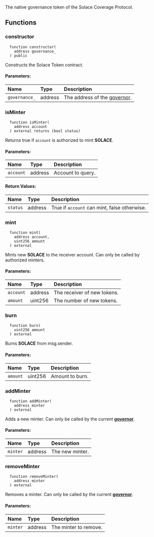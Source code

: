 The native governance token of the Solace Coverage Protocol.


## Functions
### constructor
```solidity
  function constructor(
    address governance_
  ) public
```
Constructs the Solace Token contract.


#### Parameters:
| Name | Type | Description                                                          |
| :--- | :--- | :------------------------------------------------------------------- |
|`governance_` | address | The address of the [governor](/docs/protocol/governance).

### isMinter
```solidity
  function isMinter(
    address account
  ) external returns (bool status)
```
Returns true if `account` is authorized to mint **SOLACE**.


#### Parameters:
| Name | Type | Description                                                          |
| :--- | :--- | :------------------------------------------------------------------- |
|`account` | address | Account to query.

#### Return Values:
| Name                           | Type          | Description                                                                  |
| :----------------------------- | :------------ | :--------------------------------------------------------------------------- |
|`status`| address | True if `account` can mint, false otherwise.
### mint
```solidity
  function mint(
    address account,
    uint256 amount
  ) external
```
Mints new **SOLACE** to the receiver account.
Can only be called by authorized minters.


#### Parameters:
| Name | Type | Description                                                          |
| :--- | :--- | :------------------------------------------------------------------- |
|`account` | address | The receiver of new tokens.
|`amount` | uint256 | The number of new tokens.

### burn
```solidity
  function burn(
    uint256 amount
  ) external
```
Burns **SOLACE** from msg.sender.


#### Parameters:
| Name | Type | Description                                                          |
| :--- | :--- | :------------------------------------------------------------------- |
|`amount` | uint256 | Amount to burn.

### addMinter
```solidity
  function addMinter(
    address minter
  ) external
```
Adds a new minter.
Can only be called by the current [**governor**](/docs/protocol/governance).


#### Parameters:
| Name | Type | Description                                                          |
| :--- | :--- | :------------------------------------------------------------------- |
|`minter` | address | The new minter.

### removeMinter
```solidity
  function removeMinter(
    address minter
  ) external
```
Removes a minter.
Can only be called by the current [**governor**](/docs/protocol/governance).


#### Parameters:
| Name | Type | Description                                                          |
| :--- | :--- | :------------------------------------------------------------------- |
|`minter` | address | The minter to remove.


